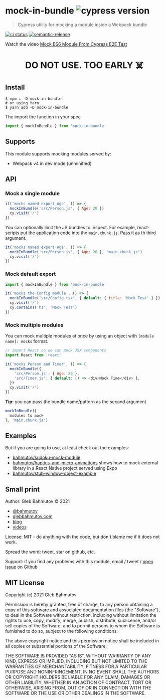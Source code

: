 # mock-in-bundle ![cypress version](https://img.shields.io/badge/cypress-8.3.1-brightgreen)

> Cypress utility for mocking a module inside a Webpack bundle

[![ci status][ci image]][ci url] [![semantic-release][semantic-image] ][semantic-url]

Watch the video [Mock ES6 Module From Cypress E2E Test](https://youtu.be/RAFdYqRO2vI)

<center>
<h1>DO NOT USE. TOO EARLY ☠️</h1>
</center>

## Install

```shell
$ npm i -D mock-in-bundle
# or using Yarn
$ yarn add -D mock-in-bundle
```

The import the function in your spec

```js
import { mockInBundle } from 'mock-in-bundle'
```

## Supports

This module supports mocking modules served by:

- Webpack v4 in dev mode (unminified)

## API

### Mock a single module

```js
it('mocks named export Age', () => {
  mockInBundle('src/Person.js', { Age: 20 })
  cy.visit('/')
})
```

You can optionally limit the JS bundles to inspect. For example, react-scripts put the application code into the `main.chunk.js`. Pass it as th third argument.

```js
it('mocks named export Age', () => {
  mockInBundle('src/Person.js', { Age: 20 }, 'main.chunk.js')
  cy.visit('/')
})
```

### Mock default export

```js
import { mockInBundle } from 'mock-in-bundle'

it('mocks the Config module', () => {
  mockInBundle('src/Config.tsx', { default: { title: 'Mock Test' } })
  cy.visit('/')
  cy.contains('h1', 'Mock Test')
})
```

### Mock multiple modules

You can mock multiple modules at once by using an object with `[module name]: mocks` format.

```js
// import React so we can mock JSX components
import React from 'react'

it('mocks Person and Timer', () => {
  mockInBundle({
    'src/Person.js': { Age: 20 },
    'src/Timer.js': { default: () => <div>Mock Time</div> },
  })
  cy.visit('/')
})
```

**Tip:** you can pass the bundle name/pattern as the second argument

```js
mockInBundle({
  modules to mock
}, 'main.chunk.js')
```

## Examples

But if you are going to use, at least check out the examples:

- [bahmutov/sudoku-mock-module](https://github.com/bahmutov/sudoku-mock-module)
- [bahmutov/haptics-and-micro-animations](https://github.com/bahmutov/haptics-and-micro-animations) shows how to mock external library in a React Native project served using Expo
- [bahmutov/stub-window-object-example](https://github.com/bahmutov/stub-window-object-example)

## Small print

Author: Gleb Bahmutov &copy; 2021

- [@bahmutov](https://twitter.com/bahmutov)
- [glebbahmutov.com](https://glebbahmutov.com)
- [blog](https://glebbahmutov.com/blog/)
- [videos](https://www.youtube.com/glebbahmutov)

License: MIT - do anything with the code, but don't blame me if it does not work.

Spread the word: tweet, star on github, etc.

Support: if you find any problems with this module, email / tweet /
[open issue](https://github.com/bahmutov/mock-in-bundle/issues) on Github

## MIT License

Copyright (c) 2021 Gleb Bahmutov

Permission is hereby granted, free of charge, to any person
obtaining a copy of this software and associated documentation
files (the "Software"), to deal in the Software without
restriction, including without limitation the rights to use,
copy, modify, merge, publish, distribute, sublicense, and/or sell
copies of the Software, and to permit persons to whom the
Software is furnished to do so, subject to the following
conditions:

The above copyright notice and this permission notice shall be
included in all copies or substantial portions of the Software.

THE SOFTWARE IS PROVIDED "AS IS", WITHOUT WARRANTY OF ANY KIND,
EXPRESS OR IMPLIED, INCLUDING BUT NOT LIMITED TO THE WARRANTIES
OF MERCHANTABILITY, FITNESS FOR A PARTICULAR PURPOSE AND
NONINFRINGEMENT. IN NO EVENT SHALL THE AUTHORS OR COPYRIGHT
HOLDERS BE LIABLE FOR ANY CLAIM, DAMAGES OR OTHER LIABILITY,
WHETHER IN AN ACTION OF CONTRACT, TORT OR OTHERWISE, ARISING
FROM, OUT OF OR IN CONNECTION WITH THE SOFTWARE OR THE USE OR
OTHER DEALINGS IN THE SOFTWARE.

[semantic-image]: https://img.shields.io/badge/%20%20%F0%9F%93%A6%F0%9F%9A%80-semantic--release-e10079.svg
[semantic-url]: https://github.com/semantic-release/semantic-release
[ci image]: https://github.com/bahmutov/mock-in-bundle/workflows/ci/badge.svg?branch=main
[ci url]: https://github.com/bahmutov/mock-in-bundle/actions
